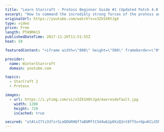 ```yaml
---
title: "Learn Starcraft - Protoss Beginner Guide #1 (Updated Patch 4.0 FREE TO PLAY)"
excerpt: "How to command the incredibly strong forces of the protoss and cover weaknesses against the other inferior races. Updated for patch 4.0! This guide is not intended for COMPLETELY new players, but those who have played several games/campaign missions and grasp the very basics."
originalUrl: https://youtube.com/watch?v=x3ZkSX0tJg4
type: video
price: Free
length: PT49M41S
publishedDateTime: 2017-11-26T11:51:55Z
heat: 58

featuredContent: "<iframe width=\"800\" height=\"500\" frameborder=\"0\" src=\"https://www.youtube.com/embed/x3ZkSX0tJg4\" allow=\"accelerometer; autoplay; encrypted-media; gyroscope; picture-in-picture\" allowfullscreen></iframe>"

provider:
  name: WinterStarcraft
  domain: youtube.com

topics:
  - StarCraft 2
  - Protoss

images:
  - url: https://i.ytimg.com/vi/x3ZkSX0tJg4/maxresdefault.jpg
    width: 1280
    height: 720
    isCached: true

secured: "utAtxI7tz33fzrSLmODbRHQf7aBUMftC5d4wb2p0XzQ2nt8ff5u+OpuKCLX5NGW3fZN9h/tJsHws8cKrHLd7XnGqNAiwLtv8KSp73AnqRWAedoOrQrf8ltxzCQtvvQullHphNAfWQ2mZ/LaMMbUKSI3M7JSgS3Ns4KyuWLJpIqC56BX6HqVecGEgswX43m5Wo1lFd5K8eSDQr1FFmP1ZpKxE3mOs8UJIjjBuHNaW3LudnBdjkQTXgJSIBYw7bDcwhYMYv2Gd/iJN4eJA/Xzmu1tbzg4ZqKobuSiYvJZZawaNOKugNl9/vkmv5AiJQBdx3rVuuO6U2kSJ4J6vTrm6BK1xbFQJ6UsZMwyV7avpEfaIgp3bilK9Q4O3Lhk4NjvsEAfbfbMVjmUBCdSprVRqmmPrttWY8Evi4ZBOg2mbX7wsv31ka4Av4IFOvvn/2/bR;sinaNIes/jh3CzCI+xa6/g=="
---
```


